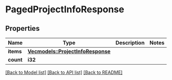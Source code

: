 # PagedProjectInfoResponse

## Properties

Name | Type | Description | Notes
------------ | ------------- | ------------- | -------------
**items** | [**Vec<models::ProjectInfoResponse>**](ProjectInfoResponse.md) |  | 
**count** | **i32** |  | 

[[Back to Model list]](../README.md#documentation-for-models) [[Back to API list]](../README.md#documentation-for-api-endpoints) [[Back to README]](../README.md)


